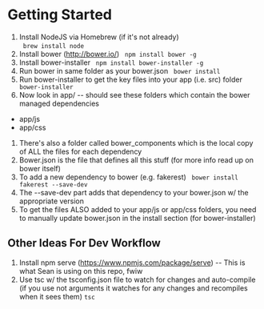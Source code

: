 # Getting Started

1. Install NodeJS via Homebrew (if it's not already)  
``` brew install node```  
1. Install bower (http://bower.io/)
``` npm install bower -g```
1. Install bower-installer 
``` npm install bower-installer -g```
1. Run bower in same folder as your bower.json
``` bower install```
1. Run bower-installer to get the key files into your app (i.e. src) folder
``` bower-installer```
1.  Now look in app/ -- should see these folders which contain the bower managed dependencies
  * app/js
  * app/css
1.  There's also a folder called bower_components which is the local copy of ALL the files for each dependency
1.  Bower.json is the file that defines all this stuff (for more info read up on bower itself)
1.  To add a new dependency to bower (e.g. fakerest)
``` bower install fakerest --save-dev```
1.  The --save-dev part adds that dependency to your bower.json w/ the appropriate version
1.  To get the files ALSO added to your app/js or app/css folders, you need to manually update bower.json in the install section (for bower-installer)


## Other Ideas For Dev Workflow

1.  Install npm serve (https://www.npmjs.com/package/serve) -- This is what Sean is using on this repo, fwiw
1.  Use tsc w/ the tsconfig.json file to watch for changes and auto-compile (if you use not arguments it watches for any changes and recompiles when it sees them)
```tsc```
